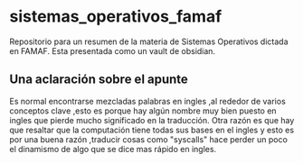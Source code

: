 # sistemas_operativos_famaf
Repositorio para un resumen de la materia de Sistemas Operativos dictada en FAMAF. Esta presentada como un vault de obsidian.


## Una aclaración sobre el apunte
Es normal encontrarse mezcladas palabras en ingles ,al rededor de varios conceptos clave ,esto es porque hay algún nombre muy bien puesto en ingles que pierde mucho significado en la traducción.
Otra razón es que hay que resaltar que la computación tiene todas sus bases en el ingles y esto es por una buena razón ,traducir cosas como "syscalls" hace perder un poco el dinamismo de algo que se dice mas rápido en ingles.